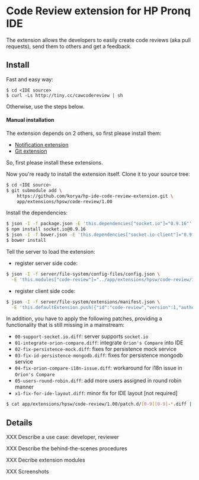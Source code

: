 # Code Review extension for HP Pronq IDE

The extension allows the developers to easily create code reviews (aka pull requests),
send them to others and get a feedback.

## Install

Fast and easy way:
```shell
$ cd <IDE source>
$ curl -Ls http://tiny.cc/cawcodereview | sh
```

Otherwise, use the steps below.

#### Manual installation

The extension depends on 2 others, so first please install them:
 - [Notification extension](https://github.com/korya/hp-ide-notification-extension#install)
 - [Git extension](https://github.com/korya/hp-ide-git-extension#install)

So, first please install these extensions.

Now you're ready to install the extension itself. Clone it to your source tree:

```bash
$ cd <IDE source>
$ git submodule add \
    https://github.com/korya/hp-ide-code-review-extension.git \
    app/extensions/hpsw/code-review/1.00
```

Install the dependencies:

```bash
$ json -I -f package.json -E 'this.dependencies["socket.io"]="0.9.16"'
$ npm install socket.io@0.9.16
$ json -I -f bower.json -E 'this.dependencies["socket.io-client"]="0.9.16"'
$ bower install
```

Tell the server to load the extension:
 - register server side code:
```bash
$ json -I -f server/file-system/config-files/config.json \
  -E 'this.modules["code-review"]="../app/extensions/hpsw/code-review/1.00/server"'
```
 - register client side code:
```bash
$ json -I -f server/file-system/extensions/manifest.json \
  -E 'this.defaultExtension.push({"id":"code-review","version":1,"author":"hpsw"})'
```

In addition, you have to apply the following patches, providing a functionality
that is still missing in a mainstream:
  - `00-support-socket.io.diff`: server supports `socket.io`
  - `01-integrate-orion-compare.diff`: integrate `Orion's Compare` into IDE
  - `02-fix-persistence-mock.diff`: fixes for persistence mock service
  - `03-fix-id-persistence-mongodb.diff`: fixes for persistence mongodb service
  - `04-fix-orion-compare-i18n-issue.diff`: workaround for i18n issue in `Orion's Compare`
  - `05-users-round-robin.diff`: add more users assigned in round robin manner
  - `x1-fix-for-ide-layout.diff`: minor fix for IDE layout [not required]
```bash
$ cat app/extensions/hpsw/code-review/1.00/patch.d/[0-9][0-9]-*.diff | patch -p1
```

## Details

XXX Describe a use case: developer, reviewer

XXX Describe the behind-the-scenes procedures

XXX Decribe extension modules

XXX Screenshots
